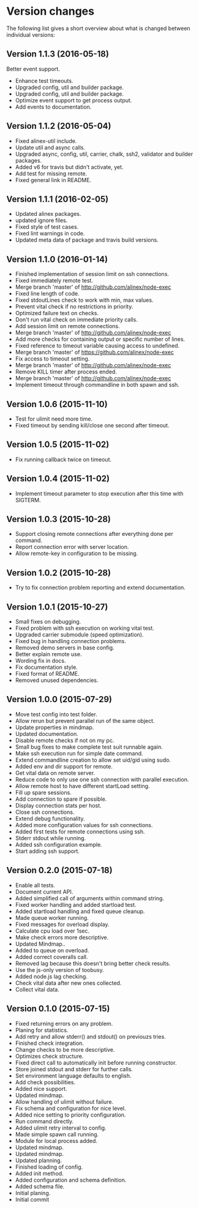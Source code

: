 Version changes
=================================================

The following list gives a short overview about what is changed between
individual versions:

Version 1.1.3 (2016-05-18)
-------------------------------------------------
Better event support.

- Enhance test timeouts.
- Upgraded config, util and builder package.
- Upgraded config, util and builder package.
- Optimize event support to get process output.
- Add events to documentation.

Version 1.1.2 (2016-05-04)
-------------------------------------------------
- Fixed alinex-util include.
- Update util and async calls.
- Upgraded async, config, util, carrier, chalk, ssh2, validator and builder packages.
- Added v6 for travis but didn't activate, yet.
- Add test for missing remote.
- Fixed general link in README.

Version 1.1.1 (2016-02-05)
-------------------------------------------------
- Updated alinex packages.
- updated ignore files.
- Fixed style of test cases.
- Fixed lint warnings in code.
- Updated meta data of package and travis build versions.

Version 1.1.0 (2016-01-14)
-------------------------------------------------
- Finished implementation of session limit on ssh connections.
- Fixed immediately remote test.
- Merge branch 'master' of http://github.com/alinex/node-exec
- Fixed line length of code.
- Fixed stdoutLines check to work with min, max values.
- Prevent vital check if no restrictions in priority.
- Optimized failure text on checks.
- Don't run vital check on immediate priority calls.
- Add session limit on remote connections.
- Merge branch 'master' of http://github.com/alinex/node-exec
- Add more checks for containing output or specific number of lines.
- Fixed reference to timeout variable causing access to undefined.
- Merge branch 'master' of https://github.com/alinex/node-exec
- Fix access to timeout setting.
- Merge branch 'master' of http://github.com/alinex/node-exec
- Remove KILL timer after process ended.
- Merge branch 'master' of http://github.com/alinex/node-exec
- Implement timeout through commandline in both spawn and ssh.

Version 1.0.6 (2015-11-10)
-------------------------------------------------
- Test for ulimit need more time.
- Fixed timeout by sending kill/close one second after timeout.

Version 1.0.5 (2015-11-02)
-------------------------------------------------
- Fix running callback twice on timeout.

Version 1.0.4 (2015-11-02)
-------------------------------------------------
- Implement timeout parameter to stop execution after this time with SIGTERM.

Version 1.0.3 (2015-10-28)
-------------------------------------------------
- Support closing remote connections after everything done per command.
- Report connection error with server location.
- Allow remote-key in configuration to be missing.

Version 1.0.2 (2015-10-28)
-------------------------------------------------
- Try to fix connection problem reporting and extend documentation.

Version 1.0.1 (2015-10-27)
-------------------------------------------------
- Small fixes on debugging.
- Fixed problem with ssh execution on working vital test.
- Upgraded carrier submodule (speed optimization).
- Fixed bug in handling connection problems.
- Removed demo servers in base config.
- Better explain remote use.
- Wording fix in docs.
- Fix documentation style.
- Fixed format of README.
- Removed unused dependencies.

Version 1.0.0 (2015-07-29)
-------------------------------------------------
- Move test config into test folder.
- Allow rerun but prevent parallel run of the same object.
- Update properties in mindmap.
- Updated documentation.
- Disable remote checks if not on my pc.
- Small bug fixes to make complete test suit runnable again.
- Make ssh execution run for simple date command.
- Extend commandline creation to allow set uid/gid using sudo.
- Added env and dir support for remote.
- Get vital data on remote server.
- Reduce code to only use one ssh connection with parallel execution.
- Allow remote host to have different startLoad setting.
- Fill up spare sessions.
- Add connection to spare if possible.
- Display connection stats per host.
- Close ssh connections.
- Extend debug functionality.
- Added more configuration values for ssh connections.
- Added first tests for remote connections using ssh.
- Stderr stdout while running.
- Added ssh configuration example.
- Start adding ssh support.

Version 0.2.0 (2015-07-18)
-------------------------------------------------
- Enable all tests.
- Document current API.
- Added simplified call of arguments within command string.
- Fixed worker handling and added startload test.
- Added startload handling and fixed queue cleanup.
- Made queue worker running.
- Fixed messages for overload display.
- Calculate cpu load over 1sec.
- Make check errors more descriptive.
- Updated Mindmap..
- Added to queue on overload.
- Added correct coveralls call.
- Removed lag because this doesn't bring better check results.
- Use the js-only version of toobusy.
- Added node.js lag checking.
- Check vital data after new ones collected.
- Collect vital data.

Version 0.1.0 (2015-07-15)
-------------------------------------------------
- Fixed returning errors on any problem.
- Planing for statistics.
- Add retry and allow stderr() and stdout() on previouzs tries.
- Finished check integration.
- Change checks to be more descriptive.
- Optimizes check structure.
- Fixed direct call to automatically init before running constructor.
- Store joined stdout and stderr for further calls.
- Set environment language defaults to english.
- Add check possibilities.
- Added nice support.
- Updated mindmap.
- Allow handling of ulimit without failure.
- Fix schema and configuration for nice level.
- Added nice setting to priority configuration.
- Run command directly.
- Added ulimit retry interval to config.
- Made simple spawn call running.
- Module for local process added.
- Updated mindmap.
- Updated mindmap.
- Updated planning.
- Finished loading of config.
- Added init method.
- Added configuration and schema definition.
- Added schema file.
- Initial planing.
- Initial commit
